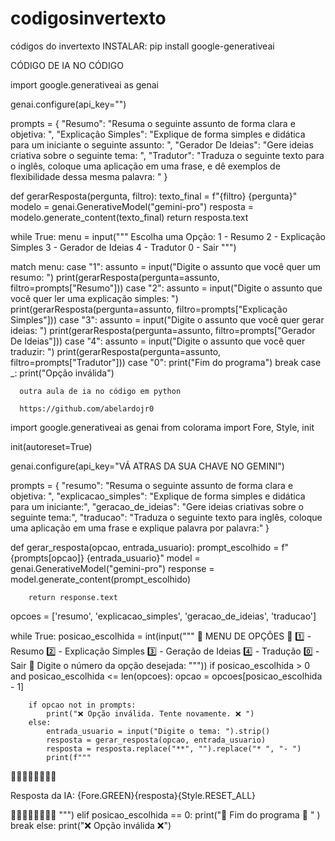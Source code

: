 # codigosinvertexto
códigos do invertexto
INSTALAR: pip install google-generativeai  

CÓDIGO DE IA NO CÓDIGO






import google.generativeai as genai

genai.configure(api_key="")

prompts = {
  "Resumo": "Resuma o seguinte assunto de forma clara e objetiva: ",
  "Explicação Simples": "Explique de forma simples e didática para um iniciante o seguinte assunto: ",
  "Gerador De Ideias": "Gere ideias criativa sobre o seguinte tema: ",
  "Tradutor": "Traduza o seguinte texto para o inglês, coloque uma aplicação em uma frase, e dê exemplos de flexibilidade dessa mesma palavra: "
}



def gerarResposta(pergunta, filtro):
  texto_final = f"{filtro} {pergunta}"
  modelo = genai.GenerativeModel("gemini-pro")
  resposta =  modelo.generate_content(texto_final)
  return resposta.text


while True:
  menu = input("""
  Escolha uma Opção:
  1 - Resumo
  2 - Explicação Simples
  3 - Gerador de Ideias
  4 - Tradutor
  0 - Sair
  """)

  match menu:
    case "1":
      assunto = input("Digite o assunto que você quer um resumo: ")
      print(gerarResposta(pergunta=assunto, filtro=prompts["Resumo"]))
    case "2":
      assunto = input("Digite o assunto que você quer ler uma explicação simples: ")
      print(gerarResposta(pergunta=assunto, filtro=prompts["Explicação Simples"]))
    case "3":
      assunto = input("Digite o assunto que você quer gerar ideias: ")
      print(gerarResposta(pergunta=assunto, filtro=prompts["Gerador De Ideias"]))
    case "4":
      assunto = input("Digite o assunto que você quer traduzir: ")
      print(gerarResposta(pergunta=assunto, filtro=prompts["Tradutor"]))
    case "0":
      print("Fim do programa")
      break
    case _:
      print("Opção inválida")



      outra aula de ia no código em python

      https://github.com/abelardojr0



import google.generativeai as genai
from colorama import Fore, Style, init

init(autoreset=True)  

genai.configure(api_key="VÁ ATRAS DA SUA CHAVE NO GEMINI")


prompts = {
    "resumo": "Resuma o seguinte assunto de forma clara e objetiva: ",
    "explicacao_simples": "Explique de forma simples e didática para um iniciante:",
    "geracao_de_ideias": "Gere ideias criativas sobre o seguinte tema:",
    "traducao": "Traduza o seguinte texto para inglês, coloque uma aplicação em uma frase e explique palavra por palavra:"
}


def gerar_resposta(opcao, entrada_usuario):
        prompt_escolhido = f"{prompts[opcao]} {entrada_usuario}"
        model = genai.GenerativeModel("gemini-pro")
        response = model.generate_content(prompt_escolhido)

        return response.text




opcoes = ['resumo', 'explicacao_simples', 'geracao_de_ideias', 'traducao']

while True:
    posicao_escolhida = int(input("""
    📜 MENU DE OPÇÕES 📜
    1️⃣ - Resumo
    2️⃣ - Explicação Simples
    3️⃣ - Geração de Ideias
    4️⃣ - Tradução
    0️⃣ - Sair
    🛑 Digite o número da opção desejada:
        """))
    if posicao_escolhida > 0 and posicao_escolhida <= len(opcoes):
        opcao = opcoes[posicao_escolhida - 1]

        if opcao not in prompts:
            print("❌ Opção inválida. Tente novamente. ❌ ")
        else:
            entrada_usuario = input("Digite o tema: ").strip()
            resposta = gerar_resposta(opcao, entrada_usuario)
            resposta = resposta.replace("**", "").replace("* ", "- ")
            print(f"""
🤖🤖🤖🤖🤖🤖🤖🤖

Resposta da IA: 
{Fore.GREEN}{resposta}{Style.RESET_ALL}

🤖🤖🤖🤖🤖🤖🤖🤖
            """)
    elif posicao_escolhida == 0:
        print("👋  Fim do programa 👋 " )
        break
    else:
        print("❌ Opção inválida ❌")
